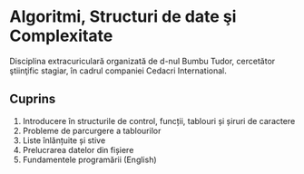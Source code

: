 # Algoritmi, Structuri de date şi Complexitate
Disciplina extracuriculară organizată de d-nul Bumbu Tudor, cercetător ştiinţific stagiar, în cadrul companiei Cedacri International.
## Cuprins

1. Introducere în structurile de control, funcții, tablouri și șiruri de caractere
2. Probleme de parcurgere a tablourilor
3. Liste înlănțuite și stive
4. Prelucrarea datelor din fișiere
5. Fundamentele programării (English) 
